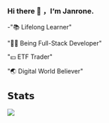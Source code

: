 ### Hi there 👋 ，I‘m Janrone.

-"📚 Lifelong Learner"

"👨‍💻 Being Full-Stack Developer"

"💴 ETF Trader"

"🌏 Digital World Believer"

## 𝗦𝘁𝗮𝘁𝘀

[![](https://github-readme-stats-gray-kappa.vercel.app/api?username=janrone&count_private=true&show_icons=true)](https://www.janrone.allone.top)


<!--
**janrone/janrone** is a ✨ _special_ ✨ repository because its `README.md` (this file) appears on your GitHub profile.

Here are some ideas to get you started:

- 🔭 I’m currently working on ...
- 🌱 I’m currently learning ...
- 👯 I’m looking to collaborate on ...
- 🤔 I’m looking for help with ...
- 💬 Ask me about ...
- 📫 How to reach me: ...
- 😄 Pronouns: ...
- ⚡ Fun fact: ...
-->
